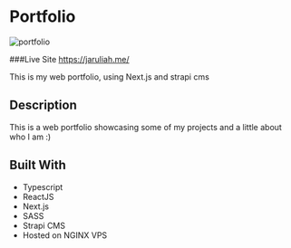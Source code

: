 # Portfolio
![portfolio](https://user-images.githubusercontent.com/71105258/144325946-ba911282-80f3-4174-ad17-74433010ef46.png)

###Live Site https://jaruliah.me/


This is my web portfolio, using Next.js and strapi cms

## Description

This is a web portfolio showcasing some of my projects and a little about who I am :)

## Built With
- Typescript
- ReactJS
- Next.js
- SASS
- Strapi CMS
- Hosted on NGINX VPS
